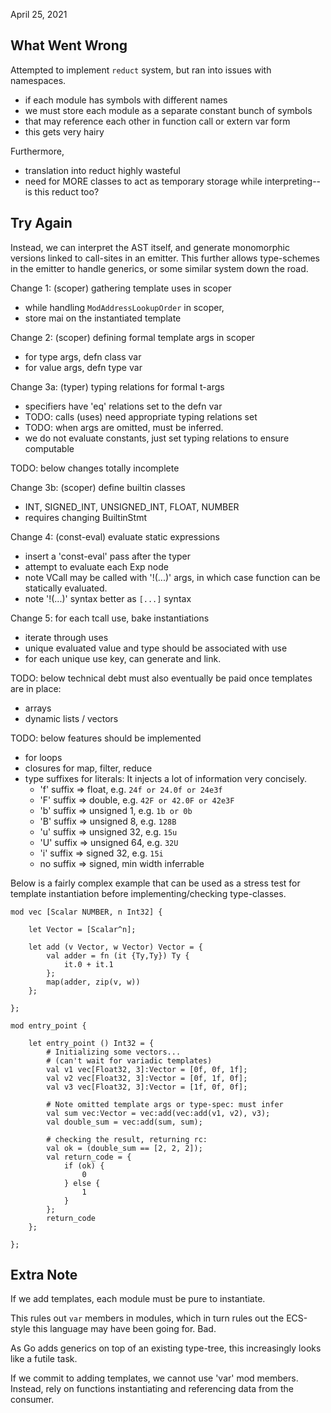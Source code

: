 April 25, 2021

## What Went Wrong

Attempted to implement `reduct` system, but ran into issues with 
namespaces.
- if each module has symbols with different names
- we must store each module as a separate constant bunch of symbols
- that may reference each other in function call or extern var form
- this gets very hairy

Furthermore,
- translation into reduct highly wasteful
- need for MORE classes to act as temporary storage while interpreting-- is this reduct too?

## Try Again

Instead, we can interpret the AST itself, and generate monomorphic 
versions linked to call-sites in an emitter.
This further allows type-schemes in the emitter to handle generics,
or some similar system down the road.

Change 1: (scoper) gathering template uses in scoper 
- while handling `ModAddressLookupOrder` in scoper,
- store mai on the instantiated template

Change 2: (scoper) defining formal template args in scoper
- for type args, defn class var
- for value args, defn type var

Change 3a: (typer) typing relations for formal t-args
- specifiers have 'eq' relations set to the defn var
- TODO: calls (uses) need appropriate typing relations set
- TODO: when args are omitted, must be inferred.
- we do not evaluate constants, just set typing relations to ensure 
  computable

TODO: below changes totally incomplete

Change 3b: (scoper) define builtin classes
- INT, SIGNED_INT, UNSIGNED_INT, FLOAT, NUMBER
- requires changing BuiltinStmt

Change 4: (const-eval) evaluate static expressions
- insert a 'const-eval' pass after the typer
- attempt to evaluate each Exp node
- note VCall may be called with '!(...)' args, in which case 
  function can be statically evaluated.
- note '!(...)' syntax better as `[...]` syntax

Change 5: for each tcall use, bake instantiations
- iterate through uses
- unique evaluated value and type should be associated with use
- for each unique use key, can generate and link.

TODO: below technical debt must also eventually be paid once templates are in place:
- arrays
- dynamic lists / vectors


TODO: below features should be implemented 
- for loops
- closures for map, filter, reduce
- type suffixes for literals:
  It injects a lot of information very concisely.
  - 'f' suffix => float, e.g. `24f or 24.0f or 24e3f`
  - 'F' suffix => double, e.g. `42F or 42.0F or 42e3F`
  - 'b' suffix => unsigned 1, e.g. `1b or 0b`
  - 'B' suffix => unsigned 8, e.g. `128B`
  - 'u' suffix => unsigned 32, e.g. `15u`
  - 'U' suffix => unsigned 64, e.g. `32U`
  - 'i' suffix => signed 32, e.g. `15i`
  - no suffix => signed, min width inferrable


Below is a fairly complex example that can be used as a stress test
for template instantiation before implementing/checking type-classes.

```
mod vec [Scalar NUMBER, n Int32] {

    let Vector = [Scalar^n];

    let add (v Vector, w Vector) Vector = {
        val adder = fn (it {Ty,Ty}) Ty {
            it.0 + it.1
        };
        map(adder, zip(v, w))
    };

};

mod entry_point {

    let entry_point () Int32 = {
        # Initializing some vectors...
        # (can't wait for variadic templates)
        val v1 vec[Float32, 3]:Vector = [0f, 0f, 1f];
        val v2 vec[Float32, 3]:Vector = [0f, 1f, 0f];
        val v3 vec[Float32, 3]:Vector = [1f, 0f, 0f];

        # Note omitted template args or type-spec: must infer
        val sum vec:Vector = vec:add(vec:add(v1, v2), v3);
        val double_sum = vec:add(sum, sum);
        
        # checking the result, returning rc:
        val ok = (double_sum == [2, 2, 2]);
        val return_code = {
            if (ok) {
                0        
            } else {
                1
            }
        };
        return_code
    };

};
```

## Extra Note

If we add templates, each module must be pure to instantiate.

This rules out `var` members in modules, which in turn rules out the ECS-style this language may have been
going for. Bad.

As Go adds generics on top of an existing type-tree, this increasingly looks like a futile task.

If we commit to adding templates, we cannot use 'var' mod members.
Instead, rely on functions instantiating and referencing data from the consumer.